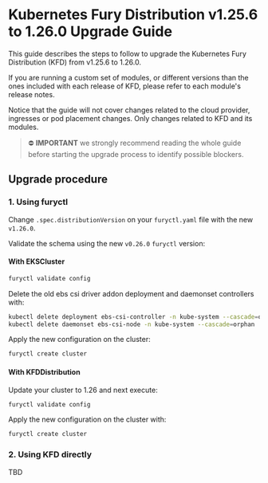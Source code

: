 # Kubernetes Fury Distribution v1.25.6 to 1.26.0 Upgrade Guide

This guide describes the steps to follow to upgrade the Kubernetes Fury Distribution (KFD) from v1.25.6 to 1.26.0.

If you are running a custom set of modules, or different versions than the ones included with each release of KFD, please refer to each module's release notes.

Notice that the guide will not cover changes related to the cloud provider, ingresses or pod placement changes. Only changes related to KFD and its modules.

> ⛔️ **IMPORTANT**
> we strongly recommend reading the whole guide before starting the upgrade process to identify possible blockers.

## Upgrade procedure

### 1. Using furyctl

Change `.spec.distributionVersion` on your `furyctl.yaml` file with the new `v1.26.0`.

Validate the schema using the new `v0.26.0` `furyctl` version:

#### With EKSCluster

```bash
furyctl validate config
```

Delete the old ebs csi driver addon deployment and daemonset controllers with:

```bash
kubectl delete deployment ebs-csi-controller -n kube-system --cascade=orphan
kubectl delete daemonset ebs-csi-node -n kube-system --cascade=orphan
```

Apply the new configuration on the cluster:

```bash
furyctl create cluster
```

#### With KFDDistribution

Update your cluster to 1.26 and next execute:

```bash
furyctl validate config
```

Apply the new configuration on the cluster with:

```bash
furyctl create cluster
```

### 2. Using KFD directly

TBD